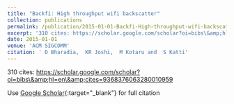 ```yaml
---
title: "Backfi: High throughput wifi backscatter"
collection: publications
permalink: /publication/2015-01-01-Backfi-High-throughput-wifi-backscatter
excerpt: '310 cites: https://scholar.google.com/scholar?oi=bibs\&amp;hl=en\&amp;cites=9368376063280010959'
date: 2015-01-01
venue: 'ACM SIGCOMM'
citation: ' D Bharadia,  KR Joshi,  M Kotaru and  S Katti'
---
```

310 cites: https://scholar.google.com/scholar?oi=bibs\&amp;hl=en\&amp;cites=9368376063280010959

Use [Google Scholar](https://scholar.google.com/scholar?q=Backfi:+High+throughput+wifi+backscatter){:target="_blank"} for full citation
